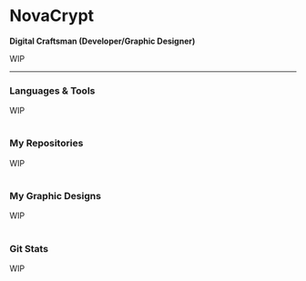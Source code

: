 # NovaCrypt

<!--
**NovaCrypt/NovaCrypt** is a ✨ _special_ ✨ repository because its `README.md` (this file) appears on your GitHub profile.

Here are some ideas to get you started:

- 🔭 I’m currently working on ...
- 🌱 I’m currently learning ...
- 👯 I’m looking to collaborate on ...
- 🤔 I’m looking for help with ...
- 💬 Ask me about ...
- 📫 How to reach me: ...
- 😄 Pronouns: ...
- ⚡ Fun fact: ...
-->

**Digital Craftsman (Developer/Graphic Designer)**

WIP

---

### Languages & Tools

WIP

# 
<!-- For the small horizontal line, leave blank... -->

### My Repositories

WIP

# 
<!-- For the small horizontal line, leave blank... -->

### My Graphic Designs

WIP

# 
<!-- For the small horizontal line, leave blank... -->

### Git Stats

WIP

